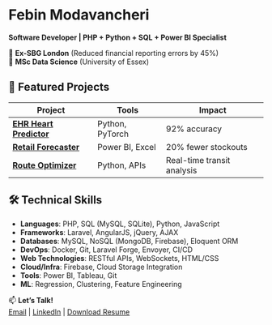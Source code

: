 # Febin Modavancheri  
**Software Developer | PHP + Python + SQL + Power BI Specialist**  

🔹 **Ex-SBG London** (Reduced financial reporting errors by 45%)  
🔹 **MSc Data Science** (University of Essex)  

## 🚀 Featured Projects  
| Project | Tools | Impact |  
|---------|-------|--------|  
| **[EHR Heart Predictor](projects/ehr)** | Python, PyTorch | 92% accuracy |  
| **[Retail Forecaster](projects/retail)** | Power BI, Excel | 20% fewer stockouts |  
| **[Route Optimizer](projects/transport)** | Python, APIs | Real-time transit analysis |  

## 🛠️ Technical Skills  
- **Languages**: PHP, SQL (MySQL, SQLite), Python, JavaScript
- **Frameworks**: Laravel, AngularJS, jQuery, AJAX
- **Databases**: MySQL, NoSQL (MongoDB, Firebase), Eloquent ORM
- **DevOps**: Docker, Git, Laravel Forge, Envoyer, CI/CD
- **Web Technologies**: RESTful APIs, WebSockets, HTML/CSS  
- **Cloud/Infra**: Firebase, Cloud Storage Integration  
- **Tools**: Power BI, Tableau, Git  
- **ML**: Regression, Clustering, Feature Engineering
  
📫 **Let’s Talk!**  
[Email](mailto:febinmodavancheri@gmail.com) | [LinkedIn](https://linkedin.com/in/febinmodavancheri) | [Download Resume](resume/Febin_Resume.pdf)  
